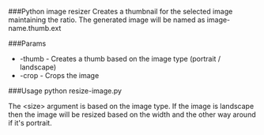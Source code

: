 ###Python image resizer
Creates a thumbnail for the selected image maintaining the ratio.
The generated image will be named as image-name.thumb.ext

###Params
* -thumb - Creates a thumb based on the image type (portrait / landscape)
* -crop - Crops the image

###Usage
    python resize-image.py <param> <image> <size>

The \<size> argument is based on the image type.
If the image is landscape then the image will be resized based on the width and the other way around if it's portrait.
